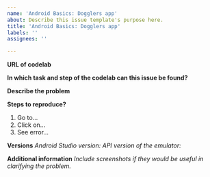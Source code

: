 ```yaml
---
name: 'Android Basics: Dogglers app'
about: Describe this issue template's purpose here.
title: 'Android Basics: Dogglers app'
labels: ''
assignees: ''

---
```


**URL of codelab**

**In which task and step of the codelab can this issue be found?**

**Describe the problem**

**Steps to reproduce?**

1. Go to...
2. Click on...
3. See error...

**Versions**
_Android Studio version:_
_API version of the emulator:_

**Additional information**
_Include screenshots if they would be useful in clarifying the problem._
